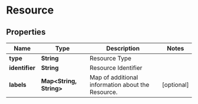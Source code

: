 # Resource

## Properties
Name | Type | Description | Notes
------------ | ------------- | ------------- | -------------
**type** | **String** | Resource Type | 
**identifier** | **String** | Resource Identifier | 
**labels** | **Map&lt;String, String&gt;** | Map of additional information about the Resource. |  [optional]
